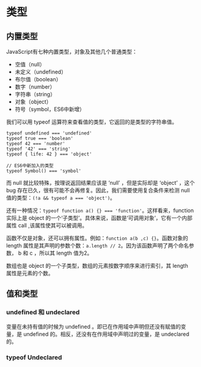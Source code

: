 # 类型

## 内置类型

JavaScript有七种内置类型，对象及其他几个普通类型：
- 空值（null）
- 未定义（undefined）
- 布尔值（boolean）
- 数字（number）
- 字符串（string）
- 对象（object）
- 符号（symbol，ES6中新增）

我们可以用 typeof 运算符来查看值的类型，它返回的是类型的字符串值。
```
typeof undefined === 'undefined'
typeof true === 'boolean'
typeof 42 === 'number'
typeof '42' === 'string'
typeof { life: 42 } === 'object'

// ES6中新加入的类型
typeof Symbol() === 'symbol'
```
而 null 就比较特殊，按理说返回结果应该是 ’null’ ，但是实际却是 ‘object’ ，这个 bug 存在已久，很有可能不会再修复。因此，我们需要使用复合条件来检测 null 值的类型：```(!a && typeof a === 'object')```。

还有一种情况：``` typeof function a() {} === 'function' ```。这样看来，function 实际上是 object 的一个‘子类型’。具体来说，函数是‘可调用对象’，它有一个内部属性 call ,该属性使其可以被调用。

函数不仅是对象，还可以拥有属性。例如：```function a(b ,c) {}```。函数对象的 length 属性是其声明的参数个数：```a.length // 2```。因为该函数声明了两个命名参数， b 和 c ，所以其 length 值为2。

数组也是 object 的一个子类型，数组的元素按数字顺序来进行索引，其 length 属性是元素的个数。

## 值和类型

### undefined 和 undeclared
变量在未持有值的时候为 undefined 。即已在作用域中声明但还没有赋值的变量，是 undefined 的。相反，还没有在作用域中声明过的变量，是 undeclared 的。

### typeof Undeclared